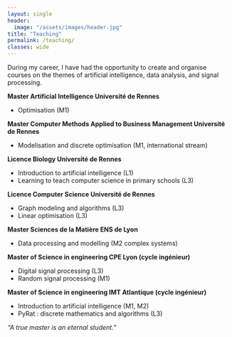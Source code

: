 ```yaml
---
layout: single
header:
  image: "/assets/images/header.jpg"
title: "Teaching"
permalink: /teaching/
classes: wide
---
```


During my career, I have had the opportunity to create and organise courses on the themes of artificial intelligence, data analysis, and signal processing.

**Master Artificial Intelligence Université de Rennes**
- Optimisation (M1)

**Master Computer Methods Applied to Business Management Université de Rennes**
- Modelisation and discrete optimisation (M1, international stream)
  
**Licence Biology Université de Rennes**
- Introduction to artificial intelligence (L1)
- Learning to teach computer science in primary schools (L3)

**Licence Computer Science Université de Rennes**
- Graph modeling and algorithms (L3)
- Linear optimisation (L3)
  
**Master Sciences de la Matière ENS de Lyon**
- Data processing and modelling (M2 complex systems)

**Master of Science in engineering CPE Lyon (cycle ingénieur)**
- Digital signal processing (L3)
- Random signal processing (M1)

**Master of Science in engineering IMT Atlantique (cycle ingénieur)**
- Introduction to artificial intelligence (M1, M2)
- PyRat : discrete mathematics and algorithms (L3)

*“A true master is an eternal student.”*
